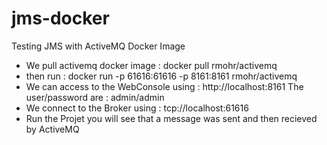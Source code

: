# jms-docker
Testing JMS with ActiveMQ Docker Image

- We pull activemq docker image : 
docker pull rmohr/activemq
- then run : 
docker run -p 61616:61616 -p 8161:8161 rmohr/activemq
- We can access to the WebConsole using : http://localhost:8161 
The user/password are : admin/admin
- We connect to the Broker using : tcp://localhost:61616
- Run the Projet you will see that a message was sent and then recieved by ActiveMQ


